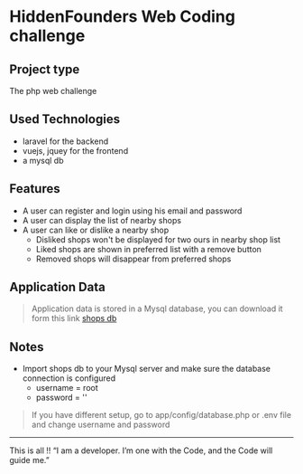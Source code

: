 # HiddenFounders Web Coding challenge

## Project type
The php web challenge
## Used Technologies
* laravel for the backend
* vuejs, jquey for the frontend
* a mysql db
## Features
* A user can register and login using his email and password
* A user can display the list of nearby shops
* A user can like or dislike a nearby shop
    * Disliked shops  won't be displayed for two ours in nearby shop list
    * Liked shops are shown in preferred list with a remove button
    * Removed shops will disappear from preferred shops
## Application Data 
> Application data is stored in a Mysql database, you can download it form this link [shops db](http://www.mediafire.com/file/iuuaq2z3x570er6/shops.rar)
## Notes
* Import shops db to your Mysql server and make sure the database connection is configured
     * username = root
     * password = ''
 > If you have different setup, go to app/config/database.php or .env file and change username and password

***
This is all !!
“I am a developer. I’m one with the Code, and the Code will guide me.”
 

 


